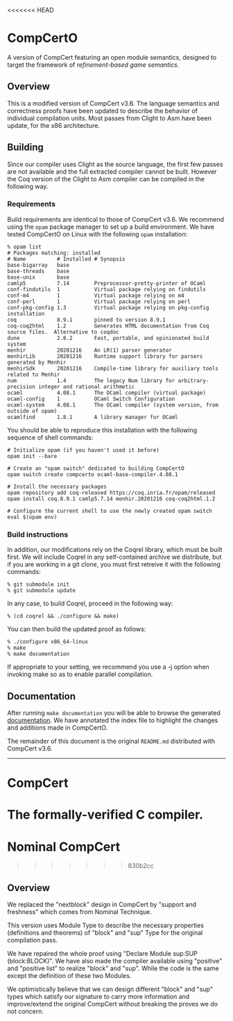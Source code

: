 <<<<<<< HEAD
# CompCertO

A version of CompCert featuring an open module semantics, designed to
target the framework of *refinement-based game semantics*.

## Overview

This is a modified version of CompCert v3.6. The language semantics
and correctness proofs have been updated to describe the behavior of
individual compilation units. Most passes from Clight to Asm have
been update, for the x86 architecture.

## Building

Since our compiler uses Clight as the source language, the first few
passes are not available and the full extracted compiler cannot be
built. However the Coq version of the Clight to Asm compiler can be
compiled in the following way.

### Requirements

Build requirements are identical to those of CompCert v3.6. We recommend
using the `opam` package manager to set up a build environment. We have
tested CompCertO on Linux with the following `opam` installation:

    % opam list
    # Packages matching: installed
    # Name          # Installed # Synopsis
    base-bigarray   base
    base-threads    base
    base-unix       base
    camlp5          7.14        Preprocessor-pretty-printer of OCaml
    conf-findutils  1           Virtual package relying on findutils
    conf-m4         1           Virtual package relying on m4
    conf-perl       1           Virtual package relying on perl
    conf-pkg-config 1.3         Virtual package relying on pkg-config installation
    coq             8.9.1       pinned to version 8.9.1
    coq-coq2html    1.2         Generates HTML documentation from Coq source files.  Alternative to coqdoc
    dune            2.8.2       Fast, portable, and opinionated build system
    menhir          20201216    An LR(1) parser generator
    menhirLib       20201216    Runtime support library for parsers generated by Menhir
    menhirSdk       20201216    Compile-time library for auxiliary tools related to Menhir
    num             1.4         The legacy Num library for arbitrary-precision integer and rational arithmetic
    ocaml           4.08.1      The OCaml compiler (virtual package)
    ocaml-config    1           OCaml Switch Configuration
    ocaml-system    4.08.1      The OCaml compiler (system version, from outside of opam)
    ocamlfind       1.8.1       A library manager for OCaml

You should be able to reproduce this installation with the following
sequence of shell commands:

    # Initialize opam (if you haven't used it before)
    opam init --bare

    # Create an "opam switch" dedicated to building CompCertO
    opam switch create compcerto ocaml-base-compiler.4.08.1

    # Install the necessary packages
    opam repository add coq-released https://coq.inria.fr/opam/released
    opam install coq.8.9.1 camlp5.7.14 menhir.20201216 coq-coq2html.1.2

    # Configure the current shell to use the newly created opam switch
    eval $(opam env)

### Build instructions

In addition,
our modifications rely on the Coqrel library, which must be built
first. We will include Coqrel in any self-contained archive we
distribute, but if you are working in a git clone, you must first
retreive it with the following commands:

    % git submodule init
    % git submodule update

In any case, to build Coqrel, proceed in the following way:

    % (cd coqrel && ./configure && make)

You can then build the updated proof as follows:

    % ./configure x86_64-linux
    % make
    % make documentation

If appropriate to your setting, we recommend you use a -j option when
invoking make so as to enable parallel compilation.

## Documentation

After running `make documentation` you will be able to browse the
generated [documentation](doc/index.html). We have annotated the
index file to highlight the changes and additions made in CompCertO.

The remainder of this document is the original `README.md` distributed
with CompCert v3.6.

---

# CompCert
The formally-verified C compiler.
=======
# Nominal CompCert
>>>>>>> 830b2cc

## Overview
We replaced the "nextblock" design in CompCert by "support and freshness" which comes from Nominal Technique.

This version uses Module Type to describe the necessary properties (definitions and theorems) of "block" and "sup" Type for the original compilation pass. 

We have repaired the whole proof using "Declare Module sup:SUP (block:BLOCK)". We have also made the compiler available using "positive" and "positive list" to realize "block" and "sup". While the code is the same except the definition of these two Modules. 

We optimistically believe that we can design different "block" and "sup" types which satisfy our signature to carry more information and improve/extend the original CompCert without breaking the proves we do not concern.
